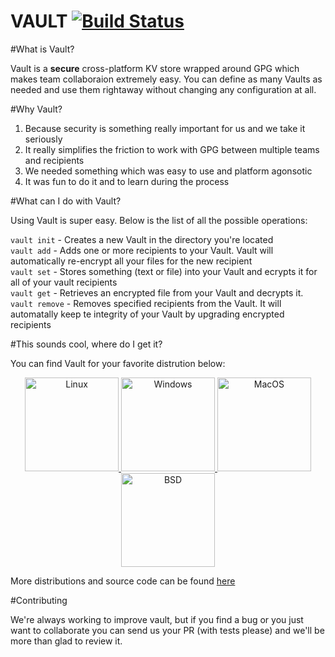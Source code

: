 VAULT  [![Build Status](https://travis-ci.org/franela/vault.svg?branch=master)](https://travis-ci.org/franela/vault)
=====


#What is Vault?

Vault is a __secure__ cross-platform KV store wrapped around GPG which makes team collaboraion extremely easy. 
You can define as many Vaults as needed and use them rightaway without changing any configuration at all.


#Why Vault?

1. Because security is something really important for us and we take it seriously
2. It really simplifies the friction to work with GPG between multiple teams and recipients
3. We needed something which was easy to use and platform agonsotic
4. It was fun to do it and to learn during the process


#What can I do with Vault?

Using Vault is super easy. Below is the list of all the possible operations:

`vault init` - Creates a new Vault in the directory you're located  
`vault add` - Adds one or more recipients to your Vault. Vault will automatically re-encrypt all your files for the new recipient  
`vault set` - Stores something (text or file) into your Vault and ecrypts it for all of your vault recipients  
`vault get` - Retrieves an encrypted file from your Vault and decrypts it.  
`vault remove` - Removes specified recipients from the Vault. It will automatally keep te integrity of your Vault by upgrading encrypted recipients  


#This sounds cool, where do I get it?


You can find Vault for your favorite distrution below:  


<p align="center">
  <a href="https://github.com/franela/vault/releases/download/0.0.1/linux.zip" ><img width="150px" height="150px" src="http://imagenes.es.sftcdn.net/blog/es/2013/09/Tux-Seguridad.png" alt="Linux"/> </a>
  <a href="https://github.com/franela/vault/releases/download/0.0.1/windows.zip" ><img width="150px" height="150px" src="http://webpamplona.com/wp-content/uploads/2014/06/windows.png" alt="Windows" /> </a>
  <a href="https://github.com/franela/vault/releases/download/0.0.1/darwin.zip" ><img width="150px" height="150px" src="http://jvcapital.it/wp-content/uploads/2014/08/apple-finanziamenti.png" alt="MacOS" /> </a>
  <a href="https://github.com/franela/vault/releases/download/0.0.1/freebsd.zip" ><img width="150px" height="150px" src="http://1.bp.blogspot.com/-mls96EYcCoA/U-sS1D6FknI/AAAAAAAATqk/BCRJYO9jR4U/s1600/freebsd.png" alt="BSD" /> </a>
  
</p>


More distributions and source code can be found [here](https://github.com/franela/vault/releases)



#Contributing

We're always working to improve vault, but if you find a bug or you just want to collaborate you can send us your PR (with tests please) and we'll be more than glad to review it.

